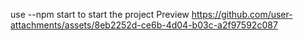 use --npm start to start the project 
Preview
https://github.com/user-attachments/assets/8eb2252d-ce6b-4d04-b03c-a2f97592c087
